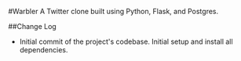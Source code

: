 #Warbler 
A Twitter clone built using Python, Flask, and Postgres. 

##Change Log
- Initial commit of the project's codebase. Initial setup and install all dependencies.